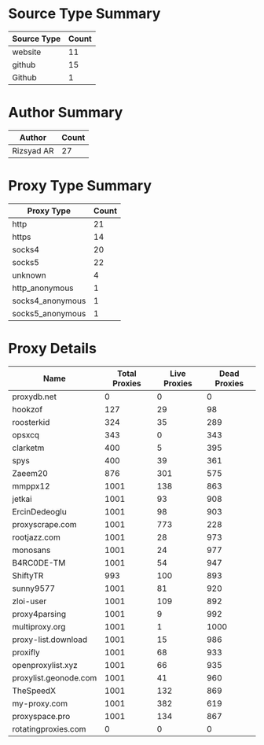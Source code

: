 # Source Type Summary

| Source Type | Count |
|-------------|-------|
| website | 11 |
| github | 15 |
| Github | 1 |


# Author Summary

| Author | Count |
|--------|-------|
| Rizsyad AR | 27 |


# Proxy Type Summary

| Proxy Type | Count |
|------------|-------|
| http | 21 |
| https | 14 |
| socks4 | 20 |
| socks5 | 22 |
| unknown | 4 |
| http_anonymous | 1 |
| socks4_anonymous | 1 |
| socks5_anonymous | 1 |


# Proxy Details

| Name | Total Proxies | Live Proxies | Dead Proxies |
|------|---------------|--------------|---------------|
| proxydb.net | 0 | 0 | 0 |
| hookzof | 127 | 29 | 98 |
| roosterkid | 324 | 35 | 289 |
| opsxcq | 343 | 0 | 343 |
| clarketm | 400 | 5 | 395 |
| spys | 400 | 39 | 361 |
| Zaeem20 | 876 | 301 | 575 |
| mmppx12 | 1001 | 138 | 863 |
| jetkai | 1001 | 93 | 908 |
| ErcinDedeoglu | 1001 | 98 | 903 |
| proxyscrape.com | 1001 | 773 | 228 |
| rootjazz.com | 1001 | 28 | 973 |
| monosans | 1001 | 24 | 977 |
| B4RC0DE-TM | 1001 | 54 | 947 |
| ShiftyTR | 993 | 100 | 893 |
| sunny9577 | 1001 | 81 | 920 |
| zloi-user | 1001 | 109 | 892 |
| proxy4parsing | 1001 | 9 | 992 |
| multiproxy.org | 1001 | 1 | 1000 |
| proxy-list.download | 1001 | 15 | 986 |
| proxifly | 1001 | 68 | 933 |
| openproxylist.xyz | 1001 | 66 | 935 |
| proxylist.geonode.com | 1001 | 41 | 960 |
| TheSpeedX | 1001 | 132 | 869 |
| my-proxy.com | 1001 | 382 | 619 |
| proxyspace.pro | 1001 | 134 | 867 |
| rotatingproxies.com | 0 | 0 | 0 |
